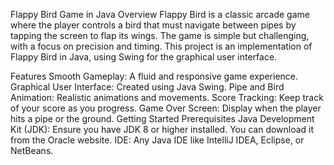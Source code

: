 Flappy Bird Game in Java
Overview
Flappy Bird is a classic arcade game where the player controls a bird that must navigate between pipes by tapping the screen to flap its wings. The game is simple but challenging, with a focus on precision and timing. This project is an implementation of Flappy Bird in Java, using Swing for the graphical user interface.

Features
Smooth Gameplay: A fluid and responsive game experience.
Graphical User Interface: Created using Java Swing.
Pipe and Bird Animation: Realistic animations and movements.
Score Tracking: Keep track of your score as you progress.
Game Over Screen: Display when the player hits a pipe or the ground.
Getting Started
Prerequisites
Java Development Kit (JDK): Ensure you have JDK 8 or higher installed. You can download it from the Oracle website.
IDE: Any Java IDE like IntelliJ IDEA, Eclipse, or NetBeans.
